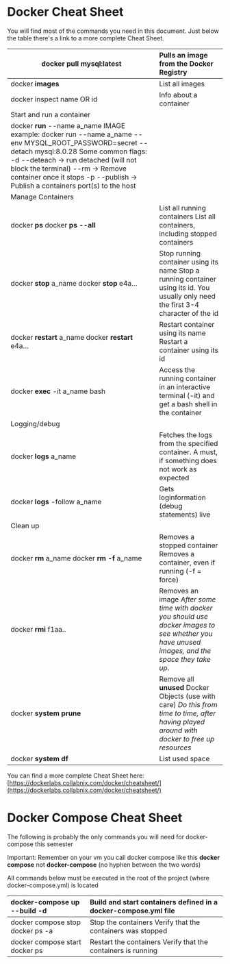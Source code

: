 # Docker Cheat Sheet

You will find most of the commands you need in this document. Just below the table there's a link to a more complete Cheat Sheet.

| docker pull mysql:latest | Pulls an image from the Docker Registry |
| ----- | :---- |
| docker **images** | List all images |
| docker inspect name OR id | Info about a container |
| Start and run a container |  |
| docker **run** \--name a\_name IMAGE example: docker run \--name a\_name \--env MYSQL\_ROOT\_PASSWORD=secret \--detach mysql:8.0.28 Some common flags: \-d \--deteach → run detached  (will not block the terminal) \--rm         → Remove container once it stops  \-p \--publish → Publish a containers port(s) to the host |  |
| Manage Containers |  |
| docker **ps**   docker **ps \--all** | List all running containers List all containers, including stopped containers |
| docker **stop** a\_name docker **stop** e4a… | Stop running container using its name Stop a running container using its id. You usually only need the first 3-4 character of the id |
| docker **restart** a\_name docker **restart** e4a… | Restart container using its name Restart a container using its id |
| docker **exec** \-it a\_name bash | Access the running container in an interactive terminal (-it) and get a bash shell in the container |
| Logging/debug |  |
| docker **logs** a\_name | Fetches the logs from the specified container. A must, if something does not work as expected |
| docker **logs** \-follow a\_name | Gets loginformation (debug statements) live |
| Clean up |  |
| docker **rm** a\_name docker **rm \-f** a\_name | Removes a stopped container Removes a container, even if running (-f \= force) |
| docker **rmi** f1aa.. | Removes an image *After some time with docker you should use docker images to see whether you have unused images, and the space they take up*. |
| docker **system prune** | Remove all **unused** Docker Objects  (use with care) *Do this from time to time, after having played around with docker to free up resources* |
| docker **system df** | List used space |

You can find a more complete Cheat Sheet here: [https://dockerlabs.collabnix.com/docker/cheatsheet/](https://dockerlabs.collabnix.com/docker/cheatsheet/) 

# Docker Compose Cheat Sheet

The following is probably the only commands you will need for docker-compose this semester

Important: Remember on your vm you call docker compose like this  **docker compose** not **docker-compose** (no hyphen between the two words)

All commands below must be executed in the root of the project (where docker-compose.yml) is located

| docker-compose up \--build \-d | Build and start containers defined in a docker-compose.yml file |
| :---- | :---- |
| docker compose stop docker ps \-a  | Stop the containers Verify that the containers was stopped |
| docker compose start docker ps  | Restart the containers Verify that the containers is running |

